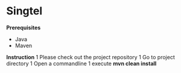 # Singtel

__Prerequisites__
* Java
* Maven

__Instruction__
1 Please check out the project repository
1 Go to project directory
1 Open a commandline
1 execute __mvn clean install__

